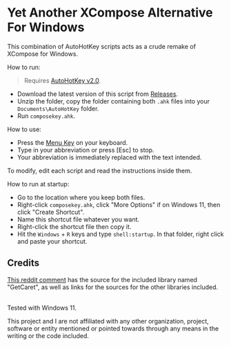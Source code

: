 # Yet Another XCompose Alternative For Windows

This combination of AutoHotKey scripts acts as a crude remake of XCompose for Windows.

How to run:
> Requires [AutoHotKey v2.0](https://www.autohotkey.com/).

- Download the latest version of this script from [Releases](https://github.com/y-samy/stupid-wincompose/).
- Unzip the folder, copy the folder containing both `.ahk` files into your `Documents\AutoHotKey` folder.
- Run `composekey.ahk`.

How to use:
- Press the [Menu Key](https://en.wikipedia.org/wiki/Menu_key) on your keyboard.
- Type in your abbreviation or press [Esc] to stop.
- Your abbreviation is immediately replaced with the text intended.

To modify, edit each script and read the instructions inside them.

How to run at startup:
- Go to the location where you keep both files.
- Right-click `composekey.ahk`, click "More Options" if on Windows 11, then click "Create Shortcut".
- Name this shortcut file whatever you want.
- Right-click the shortcut file then copy it.
- Hit the `Windows` + `R` keys and type `shell:startup`. In that folder, right click and paste your shortcut. 

## Credits
[This reddit comment](https://www.reddit.com/r/AutoHotkey/comments/ysuawq/comment/j1y4gqu/?utm_source=reddit&utm_medium=web2x&context=3) has the source for the included library named "GetCaret", as well as links for the sources for the other libraries included. 

\
Tested with Windows 11.

This project and I are not affiliated with any other organization, project, software or entity mentioned or pointed towards through any means in the writing or the code included.
